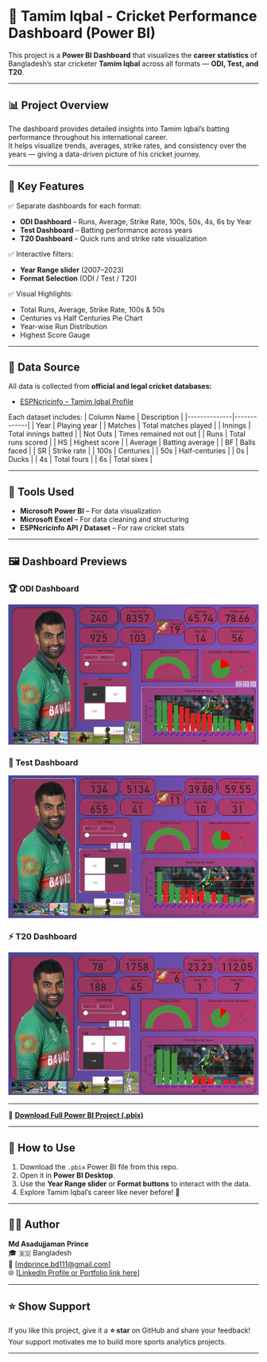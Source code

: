 
# 🏏 Tamim Iqbal - Cricket Performance Dashboard (Power BI)

This project is a **Power BI Dashboard** that visualizes the **career statistics** of Bangladesh’s star cricketer **Tamim Iqbal** across all formats — **ODI, Test, and T20**.

---

## 📊 Project Overview

The dashboard provides detailed insights into Tamim Iqbal’s batting performance throughout his international career.  
It helps visualize trends, averages, strike rates, and consistency over the years — giving a data-driven picture of his cricket journey.

---

## 🎯 Key Features

✅ Separate dashboards for each format:
- **ODI Dashboard** – Runs, Average, Strike Rate, 100s, 50s, 4s, 6s by Year  
- **Test Dashboard** – Batting performance across years  
- **T20 Dashboard** – Quick runs and strike rate visualization  

✅ Interactive filters:
- **Year Range slider** (2007–2023)  
- **Format Selection** (ODI / Test / T20)  

✅ Visual Highlights:
- Total Runs, Average, Strike Rate, 100s & 50s  
- Centuries vs Half Centuries Pie Chart  
- Year-wise Run Distribution  
- Highest Score Gauge  

---

## 🧩 Data Source

All data is collected from **official and legal cricket databases:**

- [ESPNcricinfo – Tamim Iqbal Profile](https://www.espncricinfo.com/cricketers/tamim-iqbal-56194)

Each dataset includes:
| Column Name | Description |
|--------------|-------------|
| Year | Playing year |
| Matches | Total matches played |
| Innings | Total innings batted |
| Not Outs | Times remained not out |
| Runs | Total runs scored |
| HS | Highest score |
| Average | Batting average |
| BF | Balls faced |
| SR | Strike rate |
| 100s | Centuries |
| 50s | Half-centuries |
| 0s | Ducks |
| 4s | Total fours |
| 6s | Total sixes |

---

## 🧠 Tools Used

- **Microsoft Power BI** – For data visualization  
- **Microsoft Excel** – For data cleaning and structuring  
- **ESPNcricinfo API / Dataset** – For raw cricket stats  

---

## 🖼️ Dashboard Previews

### 🏆 ODI Dashboard
![ODI Dashboard](https://github.com/mdprince007/Tamim-Iqbal-Cricket-Dashboard/blob/main/odi.png)

### 🧱 Test Dashboard
![Test Dashboard](https://github.com/mdprince007/Tamim-Iqbal-Cricket-Dashboard/blob/main/test.png)

### ⚡ T20 Dashboard
![T20 Dashboard](https://github.com/mdprince007/Tamim-Iqbal-Cricket-Dashboard/blob/main/t20.png)

---
🎯 [**Download Full Power BI Project (.pbix)**](https://github.com/mdprince007/Tamim-Iqbal-Cricket-Dashboard/blob/main/Tamim_iqbal.pbix)

---
## 🚀 How to Use

1. Download the `.pbix` Power BI file from this repo.  
2. Open it in **Power BI Desktop**.  
3. Use the **Year Range slider** or **Format buttons** to interact with the data.  
4. Explore Tamim Iqbal’s career like never before! 🏏

---

## 👨‍💻 Author

**Md Asadujjaman Prince**  
🎓  🇧🇩 Bangladesh  
📧 [mdprince.bd111@gmail.com]  
🌐 [[LinkedIn Profile or Portfolio link here](https://www.linkedin.com/in/mdasadujjamanprince/)]

---

## ⭐ Show Support

If you like this project, give it a **⭐ star** on GitHub and share your feedback!  
Your support motivates me to build more sports analytics projects.

---


